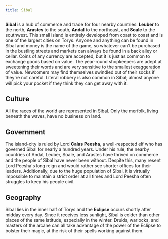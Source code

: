 ```yaml
---
title: Sibal
---
```


**Sibal** is a hub of commerce and trade for four nearby countries: **Leuber** to the north, **Arastes** to the south, **Andal** to the northeast, and **Soale** to the southwest. This small island is entirely developed from coast to coast and is one of the largest cities on Torys. Anyone and anything can be found in Sibal and money is the name of the game, so whatever can't be purchased in the bustling streets and markets can always be found in a back alley or cellar. Coins of any currency are accepted, but it is just as common to exchange goods based on value. The year-round shopkeepers are adept at sweetening their words and are very sensitive to the smallest exaggeration of value. Newcomers may find themselves swindled out of their socks if they're not careful. Literal robbery is also common in Sibal; almost anyone will pick your pocket if they think they can get away with it.

## Culture

All the races of the world are represented in Sibal. Only the merfolk, living beneath the waves, have no business on land.

## Government

The island-city is ruled by Lord **Calas Peesha**, a well-respected elf who has governed Sibal for nearly a hundred years. Under his rule, the nearby countries of Andal, Leuber, Soale, and Arastes have thrived on commerce and the people of Sibal have never been without. Despite this, many resent Lord Peesha's long reign and would rather see shorter offices for their leaders. Additionally, due to the huge population of Sibal, it is virtually impossible to maintain a strict order at all times and Lord Peesha often struggles to keep his people civil.

## Geography

Sibal lies in the inner half of Torys and the **Eclipse** occurs shortly after midday every day. Since it receives less sunlight, Sibal is colder than other places of the same latitude, especially in the winter. Druids, warlocks, and masters of the arcane can all take advantage of the power of the Eclipse to bolster their magic, at the risk of their spells working against them.
